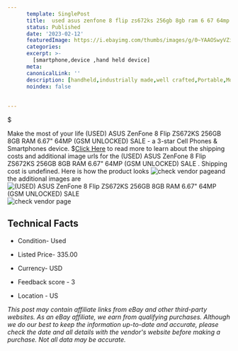 ```yaml
---
      template: SinglePost
      title:  used asus zenfone 8 flip zs672ks 256gb 8gb ram 6 67 64mp gsm unlocked sale 
      status: Published
      date: '2023-02-12'
      featuredImage: https://i.ebayimg.com/thumbs/images/g/0~YAAOSwyVZi~qxb/s-l225.jpg
      categories: 
      excerpt: >-
        [smartphone,device ,hand held device]
      meta:
      canonicalLink: ''
      description: [handheld,industrially made,well crafted,Portable,Mobile,Compact,Convenient,Lightweight,Maneuverable,Man-portable,Miniature,Carriable,Hand-held,Light,Holdable,Transportable,Mobile device,Pocket-sized,On-the-go,Wireless,Cordless,Compact size,Convenient size, smartphone,device ,hand held device]
      noindex: false
      
        
---
```

$

Make the most of your life (USED) ASUS ZenFone 8 Flip ZS672KS 256GB 8GB RAM 6.67" 64MP (GSM UNLOCKED) SALE  - a 3-star Cell Phones & Smartphones device.
$[Click Here](https://www.ebay.com/itm/314125985572?hash=item49235e2724%3Ag%3A0%7EYAAOSwyVZi%7Eqxb&mkevt=1&mkcid=1&mkrid=711-53200-19255-0&campid=%253CePNCampaignId%253E&customid=%253CreferenceId%253E&toolid=10049) to read more to learn about the shipping costs and additional image urls for the (USED) ASUS ZenFone 8 Flip ZS672KS 256GB 8GB RAM 6.67" 64MP (GSM UNLOCKED) SALE . Shipping cost is undefined. Here is how the product looks ![check vendor page](https://i.ebayimg.com/thumbs/images/g/0~YAAOSwyVZi~qxb/s-l225.jpg)and the additional images are![(USED) ASUS ZenFone 8 Flip ZS672KS 256GB 8GB RAM 6.67" 64MP (GSM UNLOCKED) SALE ](https://i.ebayimg.com/images/g/0~YAAOSwyVZi~qxb/s-l1600.jpg)![check vendor page](https://origin-galleryplus.ebayimg.com/ws/web/314125985572_2_0_1/225x225.jpg,https://origin-galleryplus.ebayimg.com/ws/web/314125985572_3_0_1/225x225.jpg,https://origin-galleryplus.ebayimg.com/ws/web/314125985572_4_0_1/225x225.jpg,https://origin-galleryplus.ebayimg.com/ws/web/314125985572_5_0_1/225x225.jpg)



 ## Technical Facts 



     
      

 - Condition- Used 


      

 - Listed Price- 335.00 


      

 - Currency- USD 


      

 - Feedback score - 3 


      

 - Location - US 


      
      

 *_This post may contain affiliate links from eBay and other third-party websites. As an eBay affiliate, we earn from qualifying purchases. Although we do our best to keep the information up-to-date and accurate, please check the date and all details with the vendor's website before making a purchase. Not all data may be accurate._*







